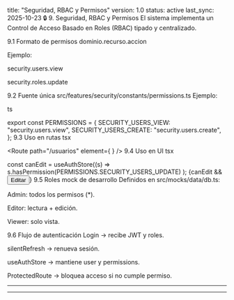 title: "Seguridad, RBAC y Permisos"
version: 1.0
status: active
last_sync: 2025-10-23
🔒 9. Seguridad, RBAC y Permisos
El sistema implementa un Control de Acceso Basado en Roles (RBAC) tipado y centralizado.

9.1 Formato de permisos
dominio.recurso.accion

Ejemplo:

security.users.view

security.roles.update

9.2 Fuente única
src/features/security/constants/permissions.ts
Ejemplo:

ts

export const PERMISSIONS = {
SECURITY_USERS_VIEW: "security.users.view",
SECURITY_USERS_CREATE: "security.users.create",
};
9.3 Uso en rutas
tsx

<Route
path="/usuarios"
element={
<ProtectedRoute permiso={PERMISSIONS.SECURITY_USERS_VIEW}>
<UsersPage />
</ProtectedRoute>
}
/>
9.4 Uso en UI
tsx

const canEdit = useAuthStore((s) =>
s.hasPermission(PERMISSIONS.SECURITY_USERS_UPDATE)
);
{canEdit && <Button>Editar</Button>}
9.5 Roles mock de desarrollo
Definidos en src/mocks/data/db.ts:

Admin: todos los permisos (\*).

Editor: lectura + edición.

Viewer: solo vista.

9.6 Flujo de autenticación
Login → recibe JWT y roles.

silentRefresh → renueva sesión.

useAuthStore → mantiene user y permissions.

ProtectedRoute → bloquea acceso si no cumple permiso.

---

---
